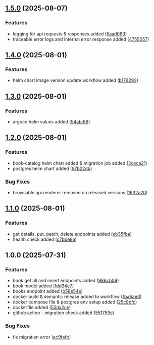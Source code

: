 ## [1.5.0](https://github.com/Swan276/books-catalog-api/compare/v1.4.0...v1.5.0) (2025-08-07)

### Features

* logging for api requests & responses added ([5aad069](https://github.com/Swan276/books-catalog-api/commit/5aad0694289c7b217725f781d8903ff1a29cb9b3))
* traceable error logs and internal error response added ([4755057](https://github.com/Swan276/books-catalog-api/commit/4755057ea65298de31590e2c3ced17a79dc74b66))

## [1.4.0](https://github.com/Swan276/books-catalog-api/compare/v1.3.0...v1.4.0) (2025-08-01)

### Features

* helm chart image version update workflow added ([b176293](https://github.com/Swan276/books-catalog-api/commit/b176293fb341ebc5700de4015d4c1331b7ead196))

## [1.3.0](https://github.com/Swan276/books-catalog-api/compare/v1.2.0...v1.3.0) (2025-08-01)

### Features

* argocd helm values added ([54afc66](https://github.com/Swan276/books-catalog-api/commit/54afc66958a7cb0bab684c28825170a2ad3e61cd))

## [1.2.0](https://github.com/Swan276/books-catalog-api/compare/v1.1.0...v1.2.0) (2025-08-01)

### Features

* book-catalog helm chart added & migration job added ([3ceca21](https://github.com/Swan276/books-catalog-api/commit/3ceca216128c40d48bbae3bf5bd73bc89d6fd44d))
* postgres helm chart added ([97b22db](https://github.com/Swan276/books-catalog-api/commit/97b22dbbbc4fa57f312aae276515fb74c346ae0e))

### Bug Fixes

* browsable api renderer removed on released versions ([1932a20](https://github.com/Swan276/books-catalog-api/commit/1932a20058d7ad8f27a43d1346d5ef9f8b517df2))

## [1.1.0](https://github.com/Swan276/books-catalog-api/compare/v1.0.0...v1.1.0) (2025-08-01)

### Features

* get details, put, patch, delete endpoints added ([eb35fba](https://github.com/Swan276/books-catalog-api/commit/eb35fba05dfd9400e017418cd40001908c376abc))
* health check added ([c7bbe8a](https://github.com/Swan276/books-catalog-api/commit/c7bbe8aa0128568c91816e4cee63cc8d7507fa74))

## 1.0.0 (2025-07-31)

### Features

* book get all and insert endpoints added ([986cb09](https://github.com/Swan276/books-catalog-api/commit/986cb09cdccd939a2bdecd917607b3f72afcc485))
* book model added ([fdd34e7](https://github.com/Swan276/books-catalog-api/commit/fdd34e70fbe00d8326d38e585215e8ba708be838))
* books endpoint added ([b58e54e](https://github.com/Swan276/books-catalog-api/commit/b58e54edb3085f2612b8ed4929fc728c5bac4412))
* docker build & semantic release added to workflow ([1ba6ae3](https://github.com/Swan276/books-catalog-api/commit/1ba6ae30f476b811767480fda8a607b42fbfa3ea))
* docker compose file & postgres env setup added ([25c9bfc](https://github.com/Swan276/books-catalog-api/commit/25c9bfcf2280f83f5d4870c1f3c903c2a562c6e5))
* dockerfile added ([55da2ce](https://github.com/Swan276/books-catalog-api/commit/55da2cee856cc734c02980ae3b13874251f7e7d0))
* github action - migration check added ([551759c](https://github.com/Swan276/books-catalog-api/commit/551759c1828fc5a73a6105514f9cce76c8a33169))

### Bug Fixes

* fix migration error ([ac9fafb](https://github.com/Swan276/books-catalog-api/commit/ac9fafbfe9209e533fa8f9c7b3c1f51c1d13bee1))
